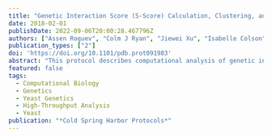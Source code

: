 ```yaml
---
title: "Genetic Interaction Score (S-Score) Calculation, Clustering, and Visualization of Genetic Interaction Profiles for Yeast"
date: 2018-02-01
publishDate: 2022-09-06T20:00:28.467796Z
authors: ["Assen Roguev", "Colm J Ryan", "Jiewei Xu", "Isabelle Colson", "Edgar Hartsuiker", "Nevan Krogan"]
publication_types: ["2"]
doi: 'https://doi.org/10.1101/pdb.prot091983'
abstract: "This protocol describes computational analysis of genetic interaction screens, ranging from data capture (plate imaging) to downstream analyses. Plate imaging approaches using both digital camera and office flatbed scanners are included, along with a protocol for the extraction of colony size measurements from the resulting images. A commonly used genetic interaction scoring method, calculation of the S-score, is discussed. These methods require minimal computer skills, but some familiarity with MATLAB and Linux/Unix is a plus. Finally, an outline for using clustering and visualization software for analysis of resulting data sets is provided."
featured: false
tags:
  - Computational Biology
  - Genetics
  - Yeast Genetics
  - High-Throughput Analysis
  - Yeast
publication: "*Cold Spring Harbor Protocols*"
---
```


